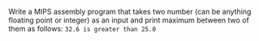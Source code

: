 Write a MIPS assembly program that takes two number (can be
anything floating point or integer) as an input and print maximum between two of them as follows:
`32.6 is greater than 25.0`